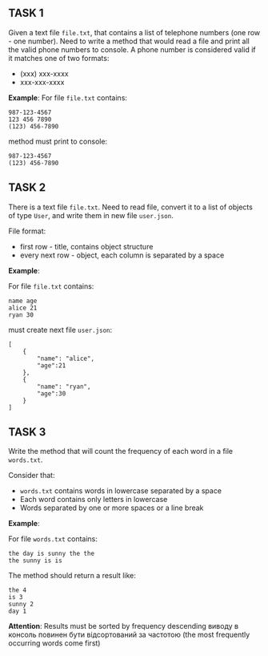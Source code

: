 ## TASK 1

Given a text file `file.txt`, that contains a list of telephone numbers (one row - one number).
Need to write a method that would read a file and print all the valid phone numbers to console.
A phone number is considered valid if it matches one of two formats:
- (xxx) xxx-xxxx
- xxx-xxx-xxxx

**Example**:
For file `file.txt` contains:
```
987-123-4567
123 456 7890
(123) 456-7890
```
method must print to console:
```
987-123-4567
(123) 456-7890
```

## TASK 2

There is a text file `file.txt`. Need to read file, convert it to a list of objects of type `User`, 
and write them in new file `user.json`.

File format:
- first row - title, contains object structure
- every next row - object, each column is separated by a space

**Example**:

For file `file.txt` contains:
```
name age
alice 21
ryan 30
```
must create next file `user.json`:
```
[
    {
        "name": "alice",
        "age":21
    },
    {
        "name": "ryan",
        "age":30
    }
]
```

## TASK 3
Write the method that will count the frequency of each word in a file `words.txt`.

Consider that:
- `words.txt` contains words in lowercase separated by a space
- Each word contains only letters in lowercase
- Words separated by one or more spaces or a line break

**Example**:

For file `words.txt` contains:
```
the day is sunny the the
the sunny is is
```
The method should return a result like:
```
the 4
is 3
sunny 2
day 1
```
**Attention**: Results must be sorted by frequency descending  виводу в консоль повинен бути відсортований за частотою 
(the most frequently occurring words come first)
